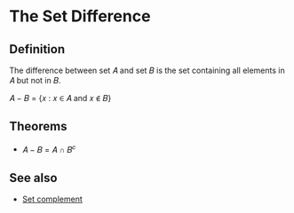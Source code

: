 # The Set Difference

## Definition

The difference between set &#x1D434; and set &#x1D435; is the set containing all elements in &#x1D434; but not in &#x1D435;.

&#x1D434; &#x2212; &#x1D435; = {&#x1D465; : &#x1D465; &#x2208; &#x1D434; and &#x1D465; &#x2209; &#x1D435;}

## Theorems

- &#x1D434; &#x2212; &#x1D435; = &#x1D434; &#x2229; &#x1D435;<sup>&#x1D450;</sup>

## See also

- [Set complement](complement.md#definition)